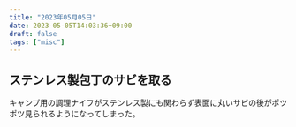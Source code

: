 ```yaml
---
title: "2023年05月05日"
date: 2023-05-05T14:03:36+09:00
draft: false
tags: ["misc"]
---
```


## ステンレス製包丁のサビを取る

キャンプ用の調理ナイフがステンレス製にも関わらず表面に丸いサビの後がポツポツ見られるようになってしまった。
